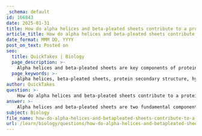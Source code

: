 ```yaml
---
_schema: default
id: 166843
date: 2025-01-31
title: How do alpha helices and beta-pleated sheets contribute to a protein's secondary structure?
article_title: How do alpha helices and beta-pleated sheets contribute to a protein's secondary structure?
date_format: MMM DD, YYYY
post_on_text: Posted on
seo:
  title: QuickTakes | Biology
  page_description: >-
    Alpha helices and beta-pleated sheets are key components of protein secondary structure, stabilized by hydrogen bonds, influencing protein stability and functionality.
  page_keywords: >-
    alpha helices, beta-pleated sheets, protein secondary structure, hydrogen bonds, polypeptide chains, amino acids, protein stability, protein conformation, tertiary structure, active sites, molecular interactions
author: QuickTakes
question: >-
    How do alpha helices and beta-pleated sheets contribute to a protein's secondary structure?
answer: >-
    Alpha helices and beta-pleated sheets are two fundamental components of a protein's secondary structure, which refers to the localized folding patterns within a polypeptide chain. These structures are primarily stabilized by hydrogen bonds formed between the backbone atoms of the amino acids.\n\n### Alpha Helices\nIn an alpha helix, the structure is characterized by a right-handed coil where each turn of the helix typically contains about 3.6 amino acids. The stability of the alpha helix arises from hydrogen bonds that form between the carbonyl oxygen of one amino acid and the amide hydrogen of another amino acid that is four residues down the chain. This pattern of bonding creates a helical structure that is compact and stable, contributing to the overall integrity of the protein.\n\n### Beta-Pleated Sheets\nBeta-pleated sheets consist of two or more segments of polypeptide chains (beta strands) that lie adjacent to each other. These strands can be oriented in parallel or antiparallel configurations. The hydrogen bonds in beta sheets form between the carbonyl oxygen of one strand and the amide hydrogen of an adjacent strand, providing significant stability to the structure. The pleated appearance arises from the angles of the peptide bonds and the arrangement of the side chains (R-groups) of the amino acids.\n\n### Contribution to Protein Structure\nBoth alpha helices and beta-pleated sheets play crucial roles in the overall three-dimensional conformation of proteins. They contribute to the protein's secondary structure, which is essential for the tertiary structure, where the overall shape of the protein is determined by interactions among the R-groups of the amino acids. The presence of these secondary structures influences the protein's functionality, as they can create specific active sites and facilitate interactions with other molecules.\n\nIn summary, alpha helices and beta-pleated sheets are vital for maintaining the stability and functionality of proteins through their hydrogen-bonded structures, which are integral to the protein's secondary structure and contribute to its overall three-dimensional shape.
subject: Biology
file_name: how-do-alpha-helices-and-betapleated-sheets-contribute-to-a-proteins-secondary-structure.md
url: /learn/biology/questions/how-do-alpha-helices-and-betapleated-sheets-contribute-to-a-proteins-secondary-structure
---
```


&nbsp;